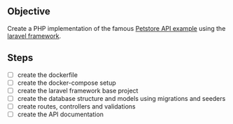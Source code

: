 ## Objective

Create a PHP implementation of the famous [Petstore API example](https://petstore3.swagger.io/) using the [laravel framework](https://laravel.com/docs/8.x).

## Steps

- [ ] create the dockerfile
- [ ] create the docker-compose setup
- [ ] create the laravel framework base project
- [ ] create the database structure and models using migrations and seeders
- [ ] create routes, controllers and validations
- [ ] create the API documentation